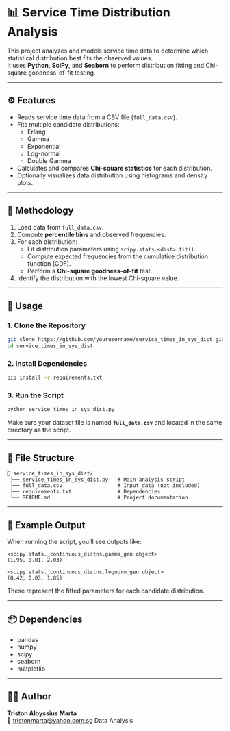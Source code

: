 # 📊 Service Time Distribution Analysis

This project analyzes and models service time data to determine which statistical distribution best fits the observed values.  
It uses **Python**, **SciPy**, and **Seaborn** to perform distribution fitting and Chi-square goodness-of-fit testing.

---

## ⚙️ Features

- Reads service time data from a CSV file (`full_data.csv`).
- Fits multiple candidate distributions:
  - Erlang  
  - Gamma  
  - Exponential  
  - Log-normal  
  - Double Gamma
- Calculates and compares **Chi-square statistics** for each distribution.
- Optionally visualizes data distribution using histograms and density plots.

---

## 🧠 Methodology

1. Load data from `full_data.csv`.  
2. Compute **percentile bins** and observed frequencies.  
3. For each distribution:
   - Fit distribution parameters using `scipy.stats.<dist>.fit()`.  
   - Compute expected frequencies from the cumulative distribution function (CDF).  
   - Perform a **Chi-square goodness-of-fit** test.  
4. Identify the distribution with the lowest Chi-square value.

---

## 🚀 Usage

### 1. Clone the Repository
```bash
git clone https://github.com/yourusername/service_times_in_sys_dist.git
cd service_times_in_sys_dist
```

### 2. Install Dependencies
```bash
pip install -r requirements.txt
```

### 3. Run the Script
```bash
python service_times_in_sys_dist.py
```

Make sure your dataset file is named **`full_data.csv`** and located in the same directory as the script.

---

## 🧩 File Structure
```
📂 service_times_in_sys_dist/
 ├── service_times_in_sys_dist.py   # Main analysis script
 ├── full_data.csv                  # Input data (not included)
 ├── requirements.txt               # Dependencies
 └── README.md                      # Project documentation
```

---

## 🧪 Example Output

When running the script, you’ll see outputs like:
```
<scipy.stats._continuous_distns.gamma_gen object>
(1.95, 0.01, 2.03)

<scipy.stats._continuous_distns.lognorm_gen object>
(0.42, 0.03, 1.85)
```

These represent the fitted parameters for each candidate distribution.

---

## 📦 Dependencies

- pandas  
- numpy  
- scipy  
- seaborn  
- matplotlib

---

## 🧑‍💻 Author

**Triston Aloyssius Marta**  
📧 tristonmarta@yahoo.com.sg
Data Analysis
